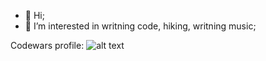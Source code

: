 - 👋 Hi;
- 👀 I’m interested in writning code, hiking, writning music;

Codewars profile:
![alt text](https://www.codewars.com/users/debugger-404/badges/large)
